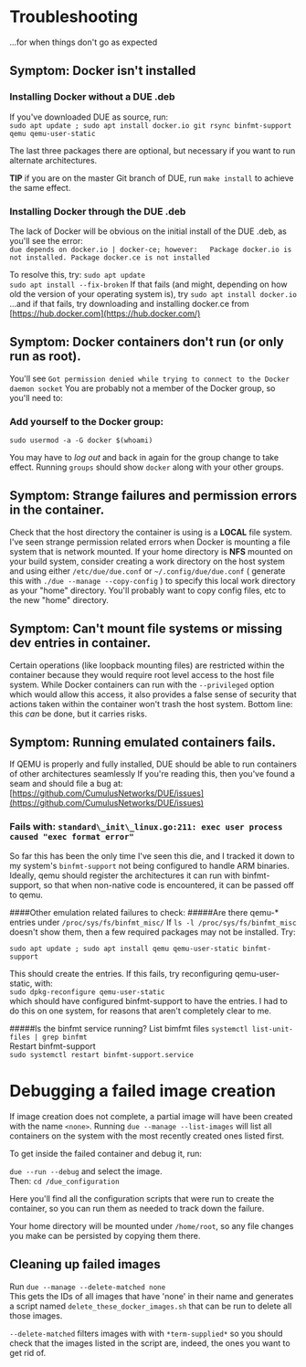 # Troubleshooting
...for when things don't go as expected

## Symptom: Docker isn't installed

### Installing Docker without a DUE .deb
If you've downloaded DUE as source, run:  
`sudo apt update ; sudo apt install docker.io git rsync binfmt-support qemu qemu-user-static`  

The last three packages there are optional, but necessary if you want to run alternate architectures.

**TIP** if you are on the master Git branch of DUE, run `make install` to achieve the same effect.

### Installing Docker through the DUE .deb
The lack of Docker will be obvious on the initial install of the DUE .deb, as you'll see the error:  
 `due depends on docker.io | docker-ce; however:  
 Package docker.io is not installed.
 Package docker.ce is not installed`  

To resolve this, try:
`sudo apt update`  
`sudo apt install --fix-broken`
If that fails (and might, depending on how old the version of your operating system is), try
`sudo apt install docker.io`  
...and if that fails, try downloading and installing docker.ce from [https://hub.docker.com](https://hub.docker.com/)

## Symptom: Docker containers don't run (or only run as root).
You'll see `Got permission denied while trying to connect to the Docker daemon socket`
You are probably not a member of the Docker group, so you'll need to:

### Add yourself to the Docker group:  
`sudo usermod -a -G docker $(whoami)`  

You may have to *log out* and back in again for the group change to take effect.
Running `groups` should show `docker` along with your other groups.


## Symptom: Strange failures and permission errors in the container.
Check that the host directory the container is using is a **LOCAL** file system.
I've seen strange permission related errors when Docker is mounting a file system
that is network mounted. If your home directory is **NFS** mounted on your
build system, consider creating a work directory on the host system and using
either `/etc/due/due.conf` or `~/.config/due/due.conf` ( generate this with `./due --manage --copy-config` )
to specify this local work directory as your "home" directory.
You'll probably want to copy config files, etc to the new "home" directory.

## Symptom: Can't mount file systems or missing dev entries in container.
Certain operations (like loopback mounting files) are restricted within the
container because they would require root level access to the host file system.
While Docker containers can run with the `--privileged` option which would
allow this access, it also provides a false sense of security that actions
taken within the container won't trash the host system.
Bottom line: this _can_ be done, but it carries risks.


## Symptom: Running emulated containers fails.
If QEMU is properly and fully installed, DUE should be able to run containers
of other architectures seamlessly
If you're reading this, then you've found a seam and should file a bug at:
[https://github.com/CumulusNetworks/DUE/issues](https://github.com/CumulusNetworks/DUE/issues)


### Fails with: `standard\_init\_linux.go:211: exec user process caused "exec format error"`
So far this has been the only time I've seen this die, and I tracked it down to my system's
`binfmt-support` not being configured to handle ARM binaries. Ideally, qemu should register
the architectures it can run with binfmt-support, so that when non-native code is encountered,
it can be passed off to qemu.

####Other emulation related failures to check:
#####Are there qemu-* entries under `/proc/sys/fs/binfmt_misc/`
If  `ls -l /proc/sys/fs/binfmt_misc` doesn't show them, then a few required packages may not be installed. Try:

`sudo apt update ; sudo apt install qemu qemu-user-static binfmt-support`

This should create the entries. If this fails, try reconfiguring 
qemu-user-static, with:  
`sudo dpkg-reconfigure qemu-user-static`  
which should have configured binfmt-support to have the entries. I had to do this on one system, 
for reasons that aren't completely clear to me.

#####Is the binfmt service running? 
List bimfmt files
`systemctl list-unit-files | grep binfmt`  
Restart binfmt-support  
`sudo systemctl restart binfmt-support.service`  

# Debugging a failed image creation

If image creation does not complete, a partial image will have been created with the
name `<none>`. Running `due --manage --list-images` will list all containers on the 
system with the most recently created ones listed first.  

To get inside the failed container and debug it, run:  

`due --run --debug`  and select the image.  
Then:
`cd /due_configuration`

Here you'll find all the configuration scripts that were run to create the container,
so you can run them as needed to track down the failure.

Your home directory will be mounted under `/home/root`, so any file changes you make
can be persisted by copying them there.

## Cleaning up failed images
Run `due --manage --delete-matched none`  
This gets the IDs of all images that have 'none' in their name and generates 
a script named `delete_these_docker_images.sh` that can be run to delete all those images.

`--delete-matched` filters images with  with `*term-supplied*` so you should 
check that the images listed in the script are, indeed,
the ones you want to get rid of.  

